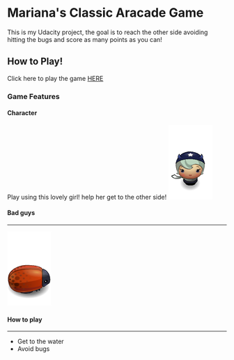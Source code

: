 # Mariana's Classic Aracade Game

This is my Udacity project, the goal is to reach the other side avoiding hitting the bugs and score as many points as you can!


## How to Play!

Click here to play the game [HERE](https://marianat83.github.io/Classic-Arcade-Game/)


### Game Features

#### Character
Play using this lovely girl! help her get to the other side!
![horn-girl](images/char-horn-girl.png)

#### Bad guys
----------------------------
![enemy-bug](images/enemy-bug.png)


#### How to play
----------------------------
- Get to the water
- Avoid bugs
